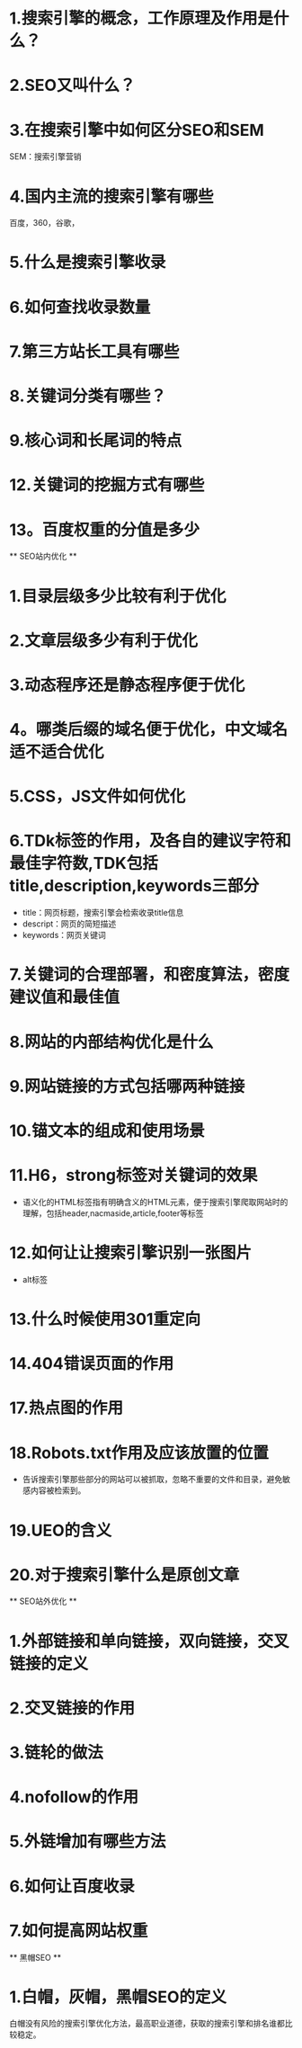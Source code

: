 # 1.搜索引擎的概念，工作原理及作用是什么？
# 2.SEO又叫什么？
# 3.在搜索引擎中如何区分SEO和SEM
SEM：搜索引擎营销
# 4.国内主流的搜索引擎有哪些
百度，360，谷歌，
# 5.什么是搜索引擎收录
# 6.如何查找收录数量
# 7.第三方站长工具有哪些
# 8.关键词分类有哪些？
# 9.核心词和长尾词的特点
# 12.关键词的挖掘方式有哪些
# 13。百度权重的分值是多少
** SEO站内优化 **
# 1.目录层级多少比较有利于优化
# 2.文章层级多少有利于优化
# 3.动态程序还是静态程序便于优化
# 4。哪类后缀的域名便于优化，中文域名适不适合优化
# 5.CSS，JS文件如何优化
# 6.TDk标签的作用，及各自的建议字符和最佳字符数,TDK包括title,description,keywords三部分
  - title：网页标题，搜索引擎会检索收录title信息
  - descript：网页的简短描述
  - keywords：网页关键词
# 7.关键词的合理部署，和密度算法，密度建议值和最佳值
# 8.网站的内部结构优化是什么
# 9.网站链接的方式包括哪两种链接
# 10.锚文本的组成和使用场景
# 11.H6，strong标签对关键词的效果
  - 语义化的HTML标签指有明确含义的HTML元素，便于搜索引擎爬取网站时的理解，包括header,nacmaside,article,footer等标签
# 12.如何让让搜索引擎识别一张图片
 - alt标签
# 13.什么时候使用301重定向
# 14.404错误页面的作用
# 17.热点图的作用
# 18.Robots.txt作用及应该放置的位置
  - 告诉搜索引擎那些部分的网站可以被抓取，忽略不重要的文件和目录，避免敏感内容被检索到。
# 19.UEO的含义
# 20.对于搜索引擎什么是原创文章
** SEO站外优化 **
# 1.外部链接和单向链接，双向链接，交叉链接的定义
# 2.交叉链接的作用
# 3.链轮的做法
# 4.nofollow的作用
# 5.外链增加有哪些方法
# 6.如何让百度收录
# 7.如何提高网站权重
** 黑帽SEO **
# 1.白帽，灰帽，黑帽SEO的定义
白帽没有风险的搜索引擎优化方法，最高职业道德，获取的搜索引擎和排名谁都比较稳定。
